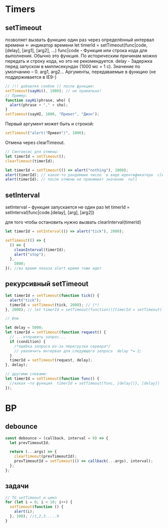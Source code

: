 # Timers

## setTimeout

позволяет вызвать функцию один раз через определённый интервал времени ← индикатор времени
let timerId = setTimeout(func|code, [delay], [arg1], [arg2], ...)
func|code - Функция или строка кода для выполнения. Обычно это функция. По историческим причинам можно передать и строку кода, но это не рекомендуется.
delay - Задержка перед запуском в миллисекундах (1000 мс = 1 с). Значение по умолчанию – 0.
arg1, arg2… Аргументы, передаваемые в функцию (не поддерживается в IE9-)

```js
// !!! добавляя скобки () после функции:
setTimeout(sayHi(), 1000); // не правильно!
// Пример:
function sayHi(phrase, who) {
  alert(phrase + "," + sho);
}
setTimeout(sayHI, 1000, "Привет", "Джон");
```

Первый аргумент может быть и строкой:

```js
setTimeout("alert("Привет")", 1000);
```

Отмена через clearTimeout.

```js
// Синтаксис для отмены:
let timerId = setTimeout();
clearTimeout(timerId);

let timerId = setTimeout(() => alert("nothing"), 1000);
alert(timerId); // какое-то рандомные число  в виде идентификатора  clearTimeout(timerId);
alert(timerId); // после отмены не принимает значение  null
```

## setInterval

setInterval – функция запускается не один раз
let timerId = setInterval(func|code.[delay], [arg], [arg2])

для того чтобы остановить нужно вызвать clearInterval(timerId)

```js
let timerId = setInterval(() => alert("tick"), 2000);

setTimeout(() => {
  () => {
    cleanInterval(timerId);
    alert("stop");
  },
    5000;
}); //во время показа alert время тоже идет
```

## рекурсивный setTimeout

```js
let timerId = setTimeout(function tick() {
  alert("tick");
  timerId = setTimeout(tick, 2000); // (*)
}, 2000); // let timerId = setTimeout(function(){timerId = setTimeout(function(), 2000)}, 2000);

// Или

let delay = 5000;
let timerId = setTimeout(function request() {
  // ...отправить запрос...
  if (condition) {
    /*ошибка запроса из-за перегрузки сервера*/
    // увеличить интервал для следующего запроса  delay *= 2;
  }
  timerId = setTimeout(request, delay);
}, delay);

// другими словами:
let timerId = setTimeout(function func() {
  //какая –то функция  timerId = setTimeout(func, [delay])}, [delay])
});
```

# BP

## debounce

```js
const debounce = (callback, interval = 0) => {
  let prevTimeoutId;

  return (...args) => {
    clearTimeout(prevTimeoutId);
    prevTimeoutId = setTimeout(() => callback(...args), interval);
  };
};
```

## задачи

```js
// TG setTimeout и цикл
for (let i = 0; i < 10; i++) {
  setTimeout(function () {
    alert(i);
  }, 100); //1,2,3.....9
}
```
